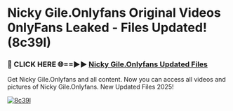 # Nicky Gile.Onlyfans Original Videos 0nlyFans Leaked - Files Updated! (8c39l)

<h3>🔴 CLICK HERE 🌐==►► <a href="https://tinyurl.com/ehrbuxhb" rel="nofollow">Nicky Gile.Onlyfans Updated Files</a></h3>

Get Nicky Gile.Onlyfans and all content. Now you can access all videos and pictures of Nicky Gile.Onlyfans. New Updated Files 2025!

[![8c39l](https://i.imgur.com/lVYEuWS.gif)](https://tinyurl.com/ehrbuxhb)
